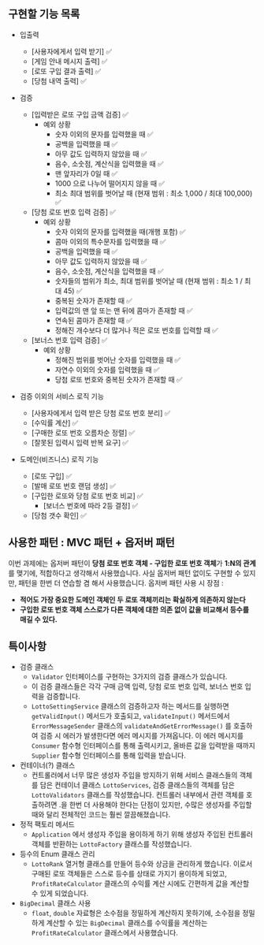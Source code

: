 ## 구현할 기능 목록
* 입출력
    * [사용자에게서 입력 받기] ✅
    * [게임 안내 메시지 출력] ✅
    * [로또 구입 결과 출력] ✅
    * [당첨 내역 출력] ✅


* 검증
    * [입력받은 로또 구입 금액 검증] ✅
        * 예외 상황
            * 숫자 이외의 문자를 입력했을 때 ✅
            * 공백을 입력했을 때 ✅
            * 아무 값도 입력하지 않았을 때 ✅
            * 음수, 소숫점, 계산식을 입력했을 때 ✅
            * 맨 앞자리가 0일 때 ✅
            * 1000 으로 나누어 떨어지지 않을 때 ✅
            * 최소 최대 범위를 벗어날 때 (현재 범위 : 최소 1,000 / 최대 100,000) ✅
    * [당첨 로또 번호 입력 검증] ✅
        * 예외 상황
            * 숫자 이외의 문자를 입력했을 때(개행 포함) ✅
            * 콤마 이외의 특수문자를 입력했을 때 ✅
            * 공백을 입력했을 때 ✅
            * 아무 값도 입력하지 않았을 때 ✅
            * 음수, 소숫점, 계산식을 입력했을 때 ✅
            * 숫자들의 범위가 최소, 최대 범위를 벗어날 때 (현재 범위 : 최소 1 / 최대 45) ✅
            * 중복된 숫자가 존재할 때 ✅
            * 입력값의 맨 앞 또는 맨 뒤에 콤마가 존재할 때 ✅
            * 연속된 콤마가 존재할 때 ✅
            * 정해진 개수보다 더 많거나 적은 로또 번호를 입력할 때 ✅
    * [보너스 번호 입력 검증] ✅
        * 예외 상황
            * 정해진 범위를 벗어난 숫자를 입력했을 때 ✅
            * 자연수 이외의 숫자를 입력했을 때 ✅
            * 당첨 로또 번호와 중복된 숫자가 존재할 때 ✅


* 검증 이외의 서비스 로직 기능
    * [사용자에게서 입력 받은 당첨 로또 번호 분리] ✅
    * [수익률 계산] ✅
    * [구매한 로또 번호 오름차순 정렬] ✅
    * [잘못된 입력시 입력 반복 요구] ✅


* 도메인(비즈니스) 로직 기능
    * [로또 구입] ✅
    * [발매 로또 번호 랜덤 생성] ✅
    * [구입한 로또와 당첨 로또 번호 비교] ✅
        * [보너스 번호에 따라 2등 결정] ✅ 
    * [당첨 갯수 확인] ✅

## 사용한 패턴 : MVC 패턴 + 옵저버 패턴
이번 과제에는 옵저버 패턴이 **당첨 로또 번호 객체 - 구입한 로또 번호 객체**가 **1:N의 관계**를 맺기에, 적합하다고 생각해서 사용했습니다.
사실 옵저버 패턴 없이도 구현할 수 있지만, 패턴을 한번 더 연습할 겸 해서 사용했습니다.
옵저버 패턴 사용 시 장점 :
* **적어도 가장 중요한 도메인 객체인 두 로또 객체끼리는 확실하게 의존하지 않는다** 
* **구입한 로또 번호 객체 스스로가 다른 객체에 대한 의존 없이 값을 비교해서 등수를 매길 수 있다.**



## 특이사항

* 검증 클래스
  * `Validator` 인터페이스를 구현하는 3가지의 검증 클래스가 있습니다.
  * 이 검증 클래스들은 각각 구매 금액 입력, 당첨 로또 번호 입력, 보너스 번호 입력을 검증합니다.
  * `LottoSettingService` 클래스의 검증하고자 하는 메서드를 실행하면 `getValidInput()` 메서드가 호출되고,
    `validateInput()` 메서드에서 `ErrorMessageSender` 클래스의 `validateAndGetErrorMessage()` 를 호출하여
 검증 시 에러가 발생한다면 에러 메시지를 가져옵니다. 이 에러 메시지를 `Consumer` 함수형 인터페이스를 통해 출력시키고,
  올바른 값을 입력받을 때까지 `Supplier` 함수형 인터페이스를 통해 입력을 받습니다.
* 컨테이너(?) 클래스
  * 컨트롤러에서 너무 많은 생성자 주입을 방지하기 위해 서비스 클래스들의 객체를 담은 컨테이너 클래스 `LottoServices`, 검증 클래스들의 객체를 담은 `LottoValidators` 클래스를 작성했습니다.
  컨트롤러 내부에서 관련 객체를 호출하려면 .을 한번 더 사용해야 한다는 단점이 있지만, 수많은 생성자를 주입할 때와 달리 전체적인 코드는 훨씬 깔끔해졌습니다.
* 정적 팩토리 메서드
  * `Application` 에서 생성자 주입을 용이하게 하기 위해 생성자 주입된 컨트롤러 객체를 반환하는 `LottoFactory` 클래스를 작성했습니다.
* 등수의 Enum 클래스 관리
  * `LottoRank` 열거형 클래스를 만들어 등수와 상금을 관리하게 했습니다. 이로서 구매된 로또 객체들은 스스로 등수를 상태로 가지기 용이하게 되었고, 
  `ProfitRateCalculator` 클래스의 수익률 계산 시에도 간편하게 값을 계산할 수 있게 되었습니다.
* `BigDecimal` 클래스 사용
  * `float`, `double` 자료형은 소수점을 정밀하게 계산하지 못하기에, 소수점을 정밀하게 계산할 수 있는
  `BigDecimal` 클래스를 수익률을 계산하는 `ProfitRateCalculator` 클래스에서 사용했습니다.